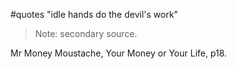 #quotes 
"idle hands do the devil's work"

> Note: secondary source.

Mr Money Moustache, Your Money or Your Life, p18.